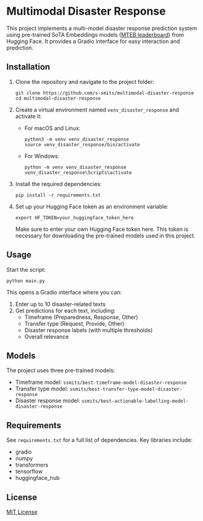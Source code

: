 # Multimodal Disaster Response

This project implements a multi-model disaster response prediction system using pre-trained SoTA Embeddings models ([MTEB leaderboard](https://huggingface.co/spaces/mteb/leaderboard)) from Hugging Face. It provides a Gradio interface for easy interaction and prediction.

## Installation

1. Clone the repository and navigate to the project folder:
   ```
   git clone https://github.com/s-smits/multimodal-disaster-response
   cd multimodal-disaster-response
   ```

2. Create a virtual environment named `venv_disaster_response` and activate it:
   - For macOS and Linux:
     ```
     python3 -m venv venv_disaster_response
     source venv_disaster_response/bin/activate
     ```
   - For Windows:
     ```
     python -m venv venv_disaster_response
     venv_disaster_response\Scripts\activate
     ```

3. Install the required dependencies:
   ```
   pip install -r requirements.txt
   ```

4. Set up your Hugging Face token as an environment variable:
   ```
   export HF_TOKEN=your_huggingface_token_here
   ```

   Make sure to enter your own Hugging Face token here. This token is necessary for downloading the pre-trained models used in this project.

## Usage

Start the script:
```
python main.py
```

This opens a Gradio interface where you can:
1. Enter up to 10 disaster-related texts
2. Get predictions for each text, including:
   - Timeframe (Preparedness, Response, Other)
   - Transfer type (Request, Provide, Other)
   - Disaster response labels (with multiple thresholds)
   - Overall relevance

## Models

The project uses three pre-trained models:
- Timeframe model: `ssmits/best-timeframe-model-disaster-response`
- Transfer type model: `ssmits/best-transfer-type-model-disaster-response`
- Disaster response model: `ssmits/best-actionable-labelling-model-disaster-response`

## Requirements

See `requirements.txt` for a full list of dependencies. Key libraries include:
- gradio
- numpy
- transformers
- tensorflow
- huggingface_hub

## License

[MIT License](LICENSE)
